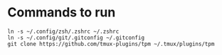 # Commands to run

```shell
ln -s ~/.config/zsh/.zshrc ~/.zshrc
ln -s ~/.config/git/.gitconfig ~/.gitconfig
git clone https://github.com/tmux-plugins/tpm ~/.tmux/plugins/tpm
```
